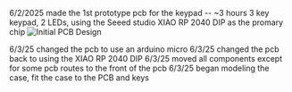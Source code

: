 6/2/2025 made the 1st prototype pcb for the keypad -- ~3 hours
    3 key keypad, 2 LEDs, using the Seeed studio XIAO RP 2040 DIP as the promary chip 
    ![Initial PCB Design](URL './06-02-25.jpg')

6/3/25 changed the pcb to use an arduino micro
6/3/25 changed the pcb back to using the XIAO RP 2040 DIP
6/3/25 moved all components except for some pcb routes to the front of the pcb
6/3/25 began modeling the case, fit the case to the PCB and keys
